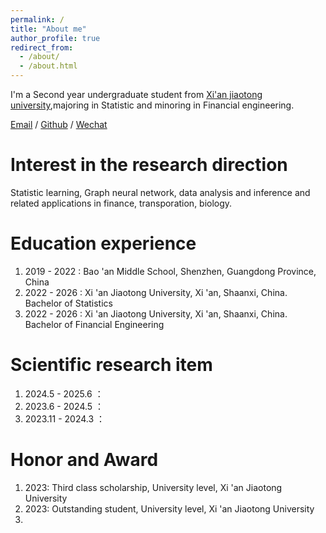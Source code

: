 ```yaml
---
permalink: /
title: "About me"
author_profile: true
redirect_from: 
  - /about/
  - /about.html
---
```


I'm a Second year undergraduate student from [Xi'an jiaotong university](https://www.xjtu.edu.cn/),majoring in Statistic and minoring in Financial engineering. 

[Email](mailto:ruihua.chen@stu.xjtu.edu.cn) / [Github](https://github.com/CozyHUA) / [Wechat](../images/whchat.jpg)



Interest in the research direction
======
Statistic learning, Graph neural network, data analysis and inference and related applications in finance, transporation, biology.

Education experience
======
1. 2019 - 2022 : Bao 'an Middle School, Shenzhen, Guangdong Province, China
2. 2022 - 2026 : Xi 'an Jiaotong University, Xi 'an, Shaanxi, China. Bachelor of Statistics
3. 2022 - 2026 : Xi 'an Jiaotong University, Xi 'an, Shaanxi, China. Bachelor of Financial Engineering

Scientific research item
======
1. 2024.5 - 2025.6 ：
2. 2023.6 - 2024.5 ：
3. 2023.11 - 2024.3 ：

Honor and Award
======
1. 2023: Third class scholarship, University level, Xi 'an Jiaotong University
2. 2023: Outstanding student, University level, Xi 'an Jiaotong University
3. 
